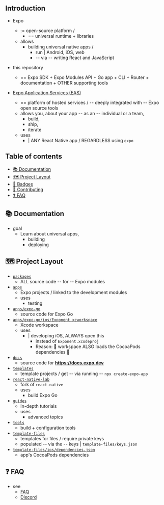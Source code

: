 ## Introduction

* Expo
  * := open-source platform /
    * == universal runtime + libraries  
  * allows
    * building universal native apps / 
      * run | Android, iOS, web
      * -- via -- writing React and JavaScript

* this repository
  * == Expo SDK + Expo Modules API + Go app + CLI + Router + documentation + OTHER supporting tools

* [Expo Application Services (EAS)](https://expo.dev/eas)
  * == platform of hosted services / -- deeply integrated with -- Expo open source tools
  * allows you, about your app -- as an -- individual or a team, 
    * build,
    * ship,
    * iterate
  * uses
    * | ANY React Native app / REGARDLESS using `expo`

## Table of contents

- [📚 Documentation](#-documentation)
- [🗺 Project Layout](#-project-layout)
- [🏅 Badges](#-badges)
- [👏 Contributing](#-contributing)
- [❓ FAQ](#-faq)

## 📚 Documentation

* goal
  * Learn about universal apps,
    * building
    * deploying

## 🗺 Project Layout

- [`packages`](/packages)
  - ALL source code -- for -- Expo modules
- [`apps`](/apps)
  - Expo projects / linked to the development modules
  - uses
    - testing
- [`apps/expo-go`](/apps/expo-go)
  - source code for Expo Go
- [`apps/expo-go/ios/Exponent.xcworkspace`](/apps/expo-go/ios)
  - Xcode workspace
  - uses
    - | developing iOS, ALWAYS open this
      - instead of `Exponent.xcodeproj`
      - Reason: 🧠 workspace ALSO loads the CocoaPods dependencies 🧠
- [`docs`](/docs)
  - source code for **https://docs.expo.dev**
- [`templates`](/templates)
  - template projects / get -- via running -- `npx create-expo-app`
- [`react-native-lab`](/react-native-lab)
  - fork of `react-native`
  - uses
    - build Expo Go
- [`guides`](/guides)
  - In-depth tutorials
  - uses
    - advanced topics
- [`tools`](/tools)
  - build + configuration tools
- [`template-files`](/template-files)
  - templates for files / require private keys
  - populated -- via the -- keys | `template-files/keys.json`
- [`template-files/ios/dependencies.json`](/template-files/ios/dependencies.json)
  - app's CocoaPods dependencies

## ❓ FAQ

* see 
  * [FAQ](docs/pages/faq.mdx)
  * [Discord](https://chat.expo.dev)

